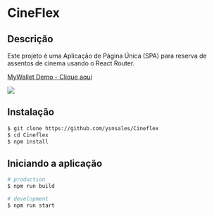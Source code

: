 # CineFlex

## Descrição
Este projeto é uma Aplicação de Página Única (SPA) para reserva de assentos de cinema usando o React Router. 

  <div>
    <a href="https://www.loom.com/share/e9c761760d3b4231be2bccb1236a74c1">
      <p>MyWallet Demo - Clique aqui</p>
    </a>
    <a href="https://www.loom.com/share/e9c761760d3b4231be2bccb1236a74c1">
      <img style="max-width:300px;" src="https://cdn.loom.com/sessions/thumbnails/e9c761760d3b4231be2bccb1236a74c1-with-play.gif">
    </a>
  </div>

## Instalação

```bash
$ git clone https://github.com/ysnsales/Cineflex
$ cd Cineflex
$ npm install
```

## Iniciando a aplicação

```bash
# production
$ npm run build

# development
$ npm run start

```
